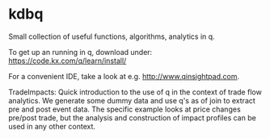 # kdbq

Small collection of useful functions, algorithms, analytics in q.



To get up an running in q, download under: https://code.kx.com/q/learn/install/

For a convenient IDE, take a look at e.g. http://www.qinsightpad.com.


TradeImpacts: 
Quick introduction to the use of q in the context of trade flow analytics. We generate some dummy data and use q's as of
join to extract pre and post event data. The specific example looks at price changes pre/post trade, but the analysis and
construction of impact profiles can be used in any other context.  
